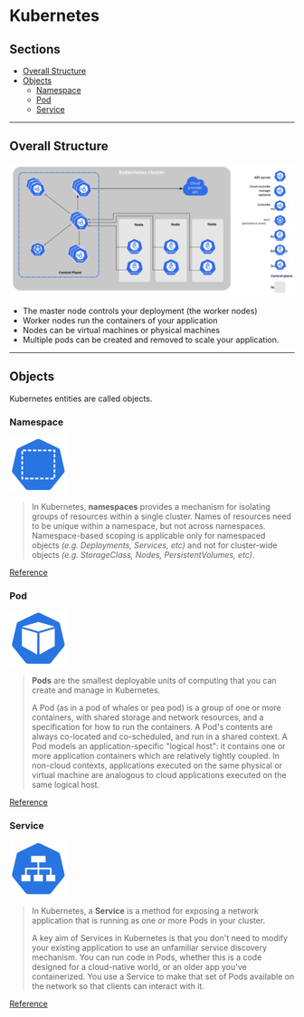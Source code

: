 # Kubernetes

## Sections

-  [Overall Structure](#overall-structure)
-  [Objects](#objects)
   -  [Namespace](#namespace)
   -  [Pod](#pod)
   -  [Service](#service)

---

## Overall Structure

![overall structure](./assets/components.svg)

-  The master node controls your deployment (the worker nodes)
-  Worker nodes run the containers of your application
-  Nodes can be virtual machines or physical machines
-  Multiple pods can be created and removed to scale your application.

---

## Objects

Kubernetes entities are called objects.

### Namespace

![namespace](./assets/objects/namespace.svg)

> In Kubernetes, **namespaces** provides a mechanism for isolating groups of resources within a single cluster.
> Names of resources need to be unique within a namespace, but not across namespaces.
> Namespace-based scoping is applicable only for namespaced objects _(e.g. Deployments, Services, etc)_ and not for cluster-wide objects _(e.g. StorageClass, Nodes, PersistentVolumes, etc)_.

[Reference](https://kubernetes.io/docs/concepts/overview/working-with-objects/namespaces/)

### Pod

![namespace](./assets/objects/pod.svg)

> **Pods** are the smallest deployable units of computing that you can create and manage in Kubernetes.
>
> A Pod (as in a pod of whales or pea pod) is a group of one or more containers, with shared storage and network resources, and a specification for how to run the containers.
> A Pod's contents are always co-located and co-scheduled, and run in a shared context.
> A Pod models an application-specific "logical host": it contains one or more application containers which are relatively tightly coupled.
> In non-cloud contexts, applications executed on the same physical or virtual machine are analogous to cloud applications executed on the same logical host.

[Reference](https://kubernetes.io/docs/concepts/workloads/pods/)

### Service

![service](./assets/objects/service.svg)

> In Kubernetes, a **Service** is a method for exposing a network application that is running as one or more Pods in your cluster.
>
> A key aim of Services in Kubernetes is that you don't need to modify your existing application to use an unfamiliar service discovery mechanism.
> You can run code in Pods, whether this is a code designed for a cloud-native world, or an older app you've containerized.
> You use a Service to make that set of Pods available on the network so that clients can interact with it.

[Reference](https://kubernetes.io/docs/concepts/services-networking/service/)
